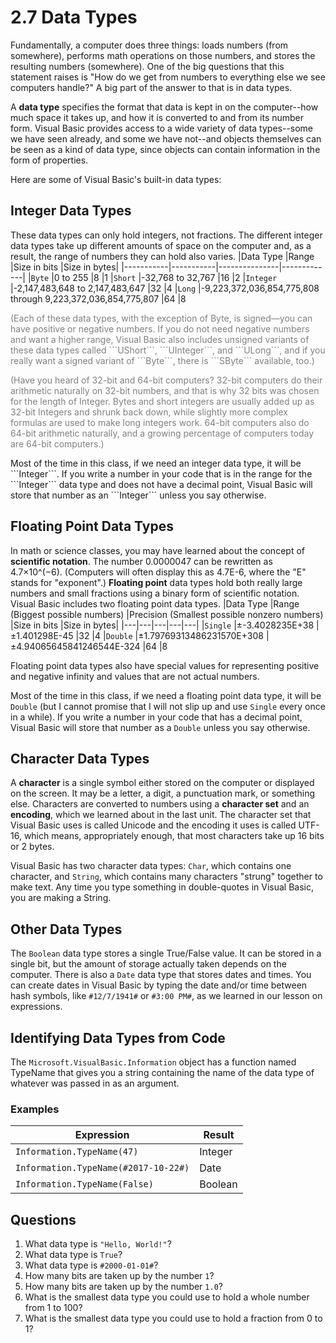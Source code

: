 # 2.7 Data Types

Fundamentally, a computer does three things: loads numbers (from somewhere), performs math operations on those numbers, and stores the resulting numbers (somewhere). One of the big questions that this statement raises is "How do we get from numbers to everything else we see computers handle?" A big part of the answer to that is in data types.

A **data type** specifies the format that data is kept in on the computer--how much space it takes up, and how it is converted to and from its number form. Visual Basic provides access to a wide variety of data types--some we have seen already, and some we have not--and objects themselves can be seen as a kind of data type, since objects can contain information in the form of properties.

Here are some of Visual Basic's built-in data types:

## Integer Data Types
These data types can only hold integers, not fractions. The different integer data types take up different amounts of space on the computer and, as a result, the range of numbers they can hold also varies.
|Data Type  |Range	    |Size in bits 	|Size in bytes|
|-----------|-----------|---------------|-------------|
|```Byte```	    |0 to 255	|8	            |1
|```Short```	    |-32,768 to 32,767	|16	|2
|```Integer```	|-2,147,483,648 to 2,147,483,647	|32	|4
|```Long```	    |-9,223,372,036,854,775,808 through 9,223,372,036,854,775,807	|64	|8

<div style="color: gray">
(Each of these data types, with the exception of Byte, is signed—you can have positive or negative numbers. If you do not need negative numbers and want a higher range, Visual Basic also includes unsigned variants of these data types called ```UShort```, ```UInteger```, and ```ULong```, and if you really want a signed variant of ```Byte```, there is ```SByte``` available, too.)

(Have you heard of 32-bit and 64-bit computers? 32-bit computers do their arithmetic naturally on 32-bit numbers, and that is why 32 bits was chosen for the length of Integer. Bytes and short integers are usually added up as 32-bit Integers and shrunk back down, while slightly more complex formulas are used to make long integers work. 64-bit computers also do 64-bit arithmetic naturally, and a growing percentage of computers today are 64-bit computers.)
</div>
Most of the time in this class, if we need an integer data type, it will be ```Integer```. If you write a number in your code that is in the range for the ```Integer``` data type and does not have a decimal point, Visual Basic will store that number as an ```Integer``` unless you say otherwise.

## Floating Point Data Types
In math or science classes, you may have learned about the concept of **scientific notation**. The number 0.0000047 can be rewritten as 4.7×10^(−6). (Computers will often display this as 4.7E-6, where the "E" stands for "exponent".) **Floating point** data types hold both really large numbers and small fractions using a binary form of scientific notation. Visual Basic includes two floating point data types.
|Data Type	|Range (Biggest possible numbers)	|Precision (Smallest possible nonzero numbers)	|Size in bits	|Size in bytes|
|---|---|---|---|---|
|```Single```	|±-3.4028235E+38 	|±1.401298E-45	|32	|4
|```Double```	|±1.79769313486231570E+308	|±4.94065645841246544E-324	|64	|8

Floating point data types also have special values for representing positive and negative infinity and values that are not actual numbers.

Most of the time in this class, if we need a floating point data type, it will be ```Double``` (but I cannot promise that I will not slip up and use ```Single``` every once in a while). If you write a number in your code that has a decimal point, Visual Basic will store that number as a ```Double``` unless you say otherwise.

## Character Data Types
A **character** is a single symbol either stored on the computer or displayed on the screen. It may be a letter, a digit, a punctuation mark, or something else. Characters are converted to numbers using a **character set** and an **encoding**, which we learned about in the last unit. The character set that Visual Basic uses is called Unicode and the encoding it uses is called UTF-16, which means, appropriately enough, that most characters take up 16 bits or 2 bytes.

Visual Basic has two character data types: ```Char```, which contains one character, and ```String```, which contains many characters "strung" together to make text. Any time you type something in double-quotes in Visual Basic, you are making a String.

## Other Data Types
The ```Boolean``` data type stores a single True/False value. It can be stored in a single bit, but the amount of storage actually taken depends on the computer.
There is also a ```Date``` data type that stores dates and times. You can create dates in Visual Basic by typing the date and/or time between hash symbols, like ```#12/7/1941#``` or ```#3:00 PM#```, as we learned in our lesson on expressions.

## Identifying Data Types from Code
The ```Microsoft.VisualBasic.Information``` object has a function named TypeName that gives you a string containing the name of the data type of whatever was passed in as an argument.

### Examples
|Expression	                                |Result |
|-------------------------------------------|------ |
|```Information.TypeName(47)```	            |Integer|
|```Information.TypeName(#2017-10-22#)```	|Date   |
|```Information.TypeName(False)```	        |Boolean|

## Questions
1. What data type is ```"Hello, World!"```?
2. What data type is ```True```?
3. What data type is ```#2000-01-01#```?
4. How many bits are taken up by the number ```1```?
5. How many bits are taken up by the number ```1.0```?
6. What is the smallest data type you could use to hold a whole number from 1 to 100?
7. What is the smallest data type you could use to hold a fraction from 0 to 1?